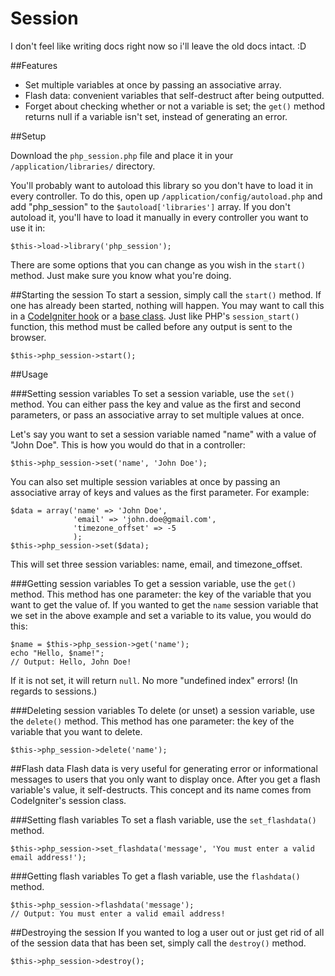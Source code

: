 Session
=======================

I don't feel like writing docs right now so i'll leave the old docs intact. :D

##Features
- Set multiple variables at once by passing an associative array.
- Flash data: convenient variables that self-destruct after being outputted.
- Forget about checking whether or not a variable is set; the `get()` method returns null if a variable isn't set, instead of generating an error.

##Setup

Download the `php_session.php` file and place it in your `/application/libraries/` directory. 
<!--Then, download the `php_session_config.php` file and place it in your `/application/config/` directory.-->

You'll probably want to autoload this library so you don't have to load it in every controller. To do this, open up `/application/config/autoload.php` and add "php_session" to the `$autoload['libraries']` array. If you don't autoload it, you'll have to load it manually in every controller you want to use it in:

```
$this->load->library('php_session');
```

There are some options that you can change as you wish in the `start()` method. Just make sure you know what you're doing.

##Starting the session
To start a session, simply call the `start()` method. If one has already been started, nothing will happen. You may want to call this in a [CodeIgniter hook](http://ellislab.com/codeigniter/user-guide/general/hooks.html) or a [base class](http://philsturgeon.co.uk/blog/2010/02/CodeIgniter-Base-Classes-Keeping-it-DRY). Just like PHP's `session_start()` function, this method must be called before any output is sent to the browser.

```
$this->php_session->start();
```

##Usage

###Setting session variables
To set a session variable, use the `set()` method. You can either pass the key and value as the first and second parameters, or pass an associative array to set multiple values at once.

Let's say you want to set a session variable named "name" with a value of "John Doe". This is how you would do that in a controller:

```
$this->php_session->set('name', 'John Doe');
```

You can also set multiple session variables at once by passing an associative array of keys and values as the first parameter. For example:

```
$data = array('name' => 'John Doe',
              'email' => 'john.doe@gmail.com',
              'timezone_offset' => -5
              );
$this->php_session->set($data);
```

This will set three session variables: name, email, and timezone_offset.


###Getting session variables
To get a session variable, use the `get()` method. This method has one parameter: the key of the variable that you want to get the value of. If you wanted to get the `name` session variable that we set in the above example and set a variable to its value, you would do this:

```
$name = $this->php_session->get('name');
echo "Hello, $name!";
// Output: Hello, John Doe!
```

If it is not set, it will return `null`. No more "undefined index" errors! (In regards to sessions.)

###Deleting session variables
To delete (or unset) a session variable, use the `delete()` method. This method has one parameter: the key of the variable that you want to delete.

```
$this->php_session->delete('name');
```

##Flash data
Flash data is very useful for generating error or informational messages to users that you only want to display once. After you get a flash variable's value, it self-destructs. This concept and its name comes from CodeIgniter's session class.

###Setting flash variables
To set a flash variable, use the `set_flashdata()` method. 

```
$this->php_session->set_flashdata('message', 'You must enter a valid email address!');
```

###Getting flash variables
To get a flash variable, use the `flashdata()` method.

```
$this->php_session->flashdata('message');
// Output: You must enter a valid email address!
```

##Destroying the session
If you wanted to log a user out or just get rid of all of the session data that has been set, simply call the `destroy()` method.

```
$this->php_session->destroy();
```
